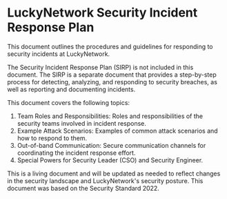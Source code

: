# LuckyNetwork Security Incident Response Plan

This document outlines the procedures and guidelines for responding to security incidents at LuckyNetwork.

The Security Incident Response Plan (SIRP) is not included in this document. The SIRP is a separate document that provides a step-by-step process for detecting, analyzing, and responding to security breaches, as well as reporting and documenting incidents.

This document covers the following topics:
1. Team Roles and Responsibilities: Roles and responsibilities of the security teams involved in incident response.
2. Example Attack Scenarios: Examples of common attack scenarios and how to respond to them.
3. Out-of-band Communication: Secure communication channels for coordinating the incident response effort.
4. Special Powers for Security Leader (CSO) and Security Engineer.

This is a living document and will be updated as needed to reflect changes in the security landscape and LuckyNetwork's security posture. This document was based on the Security Standard 2022.